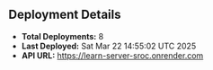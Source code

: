 ## Deployment Details
- **Total Deployments:** 8
- **Last Deployed:** Sat Mar 22 14:55:02 UTC 2025
- **API URL:** https://learn-server-sroc.onrender.com
